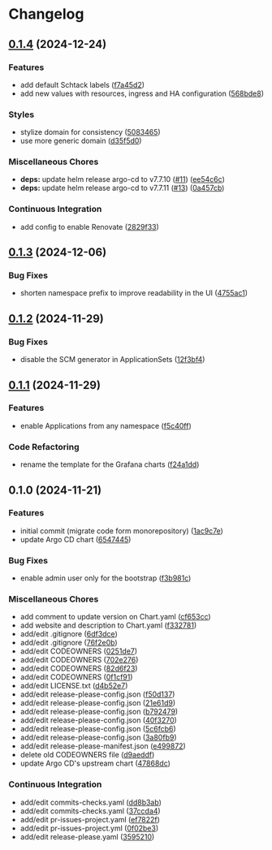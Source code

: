 # Changelog

## [0.1.4](https://github.com/schrodingers-stack/helm-argo-cd/compare/v0.1.3...v0.1.4) (2024-12-24)


### Features

* add default Schtack labels ([f7a45d2](https://github.com/schrodingers-stack/helm-argo-cd/commit/f7a45d2e014252d444806b0b497067f96f90249f))
* add new values with resources, ingress and HA configuration ([568bde8](https://github.com/schrodingers-stack/helm-argo-cd/commit/568bde8b860acf4ca2655df3bd4ca6bb5accb086))


### Styles

* stylize domain for consistency ([5083465](https://github.com/schrodingers-stack/helm-argo-cd/commit/508346579b9048a1e32b05a14b4dee9cfe0efe3a))
* use more generic domain ([d35f5d0](https://github.com/schrodingers-stack/helm-argo-cd/commit/d35f5d066d3430cf391946db001686a7e616b656))


### Miscellaneous Chores

* **deps:** update helm release argo-cd to v7.7.10 ([#11](https://github.com/schrodingers-stack/helm-argo-cd/issues/11)) ([ee54c6c](https://github.com/schrodingers-stack/helm-argo-cd/commit/ee54c6c46d00ab7ff4a8f40ee9ef0137f4b19e2f))
* **deps:** update helm release argo-cd to v7.7.11 ([#13](https://github.com/schrodingers-stack/helm-argo-cd/issues/13)) ([0a457cb](https://github.com/schrodingers-stack/helm-argo-cd/commit/0a457cb6712a08bac1ba0d600620b1c6f2f8ce0a))


### Continuous Integration

* add config to enable Renovate ([2829f33](https://github.com/schrodingers-stack/helm-argo-cd/commit/2829f33b93b0ab7dfa3be6893bf83e641bf1b25c))

## [0.1.3](https://github.com/schrodingers-stack/helm-argo-cd/compare/v0.1.2...v0.1.3) (2024-12-06)


### Bug Fixes

* shorten namespace prefix to improve readability in the UI ([4755ac1](https://github.com/schrodingers-stack/helm-argo-cd/commit/4755ac1e960ad6efb76950fc9c2ab33df05bc540))

## [0.1.2](https://github.com/schrodingers-stack/helm-argo-cd/compare/v0.1.1...v0.1.2) (2024-11-29)


### Bug Fixes

* disable the SCM generator in ApplicationSets ([12f3bf4](https://github.com/schrodingers-stack/helm-argo-cd/commit/12f3bf4c04c6b7f51ef457381039afa4c5873ff5))

## [0.1.1](https://github.com/schrodingers-stack/helm-argo-cd/compare/v0.1.0...v0.1.1) (2024-11-29)


### Features

* enable Applications from any namespace ([f5c40ff](https://github.com/schrodingers-stack/helm-argo-cd/commit/f5c40ff8360e28315511d54f39a780e0862592f0))


### Code Refactoring

* rename the template for the Grafana charts ([f24a1dd](https://github.com/schrodingers-stack/helm-argo-cd/commit/f24a1ddbac1fa61822a8b939c8e5ef89eb65366e))

## 0.1.0 (2024-11-21)


### Features

* initial commit (migrate code form monorepository) ([1ac9c7e](https://github.com/schrodingers-stack/helm-argo-cd/commit/1ac9c7e990dc3e6544ae7ba12f9bc265f52fc7b2))
* update Argo CD chart ([6547445](https://github.com/schrodingers-stack/helm-argo-cd/commit/6547445e0b681e2c883600060dadb2bd1448a9e9))


### Bug Fixes

* enable admin user only for the bootstrap ([f3b981c](https://github.com/schrodingers-stack/helm-argo-cd/commit/f3b981c3bfa577cc23739acfc08dd65ade172814))


### Miscellaneous Chores

* add comment to update version on Chart.yaml ([cf653cc](https://github.com/schrodingers-stack/helm-argo-cd/commit/cf653cc5d1c5ce69b63903e6bf36badc464e5bea))
* add website and description to Chart.yaml ([f332781](https://github.com/schrodingers-stack/helm-argo-cd/commit/f332781648d7f15c9ea44fd7fea46c0b86d28511))
* add/edit .gitignore ([6df3dce](https://github.com/schrodingers-stack/helm-argo-cd/commit/6df3dce76e0b958fbc53fa442b33f86043b9c020))
* add/edit .gitignore ([76f2e0b](https://github.com/schrodingers-stack/helm-argo-cd/commit/76f2e0b1339df09ec2ab78d003b85595471982b6))
* add/edit CODEOWNERS ([0251de7](https://github.com/schrodingers-stack/helm-argo-cd/commit/0251de74f4dc655ba78a9cefe6db2bb7f2df0022))
* add/edit CODEOWNERS ([702e276](https://github.com/schrodingers-stack/helm-argo-cd/commit/702e2761bedf18d5384ae1146fac99e08edfce9d))
* add/edit CODEOWNERS ([82d6f23](https://github.com/schrodingers-stack/helm-argo-cd/commit/82d6f234eb83ddb5f6e27808fcb4b81fc292debf))
* add/edit CODEOWNERS ([0f1cf91](https://github.com/schrodingers-stack/helm-argo-cd/commit/0f1cf91573674f008dfc9bdac3118b4437952db4))
* add/edit LICENSE.txt ([d4b52e7](https://github.com/schrodingers-stack/helm-argo-cd/commit/d4b52e773c39f5ce63d0c5905414ef150094ccf3))
* add/edit release-please-config.json ([f50d137](https://github.com/schrodingers-stack/helm-argo-cd/commit/f50d137a7dbe18d3ddf331e29a64b695f549a426))
* add/edit release-please-config.json ([21e61d9](https://github.com/schrodingers-stack/helm-argo-cd/commit/21e61d9591a16e7e7c80749ffb486c376c73e55f))
* add/edit release-please-config.json ([b792479](https://github.com/schrodingers-stack/helm-argo-cd/commit/b792479cbb53362c6677e5c730f9b11523d476d5))
* add/edit release-please-config.json ([40f3270](https://github.com/schrodingers-stack/helm-argo-cd/commit/40f3270b82d30a714bc3f4b02b24e3f9ce32e069))
* add/edit release-please-config.json ([5c6fcb6](https://github.com/schrodingers-stack/helm-argo-cd/commit/5c6fcb6efb10586b750cd3befe98c7647caa49d3))
* add/edit release-please-config.json ([3a80fb9](https://github.com/schrodingers-stack/helm-argo-cd/commit/3a80fb9553c6510d11fa98f6ffe1f11f4281b9a0))
* add/edit release-please-manifest.json ([e499872](https://github.com/schrodingers-stack/helm-argo-cd/commit/e499872cd8a448aa1ca68fa3f32a3b1f359156fb))
* delete old CODEOWNERS file ([d9aeddf](https://github.com/schrodingers-stack/helm-argo-cd/commit/d9aeddf02536b0ea3ddb59fc4e5186d9c73079e5))
* update Argo CD's upstream chart ([47868dc](https://github.com/schrodingers-stack/helm-argo-cd/commit/47868dc7c743134b1c928872b8cbdf50fee4058d))


### Continuous Integration

* add/edit commits-checks.yaml ([dd8b3ab](https://github.com/schrodingers-stack/helm-argo-cd/commit/dd8b3abe97de8edc3b61bf94b8899654540d6ed6))
* add/edit commits-checks.yaml ([37ccda4](https://github.com/schrodingers-stack/helm-argo-cd/commit/37ccda4d28d11e2764841e6b32db480b6097d0b9))
* add/edit pr-issues-project.yaml ([ef7822f](https://github.com/schrodingers-stack/helm-argo-cd/commit/ef7822ff4ea1030d49d7d5c52f8927cc171928d9))
* add/edit pr-issues-project.yml ([0f02be3](https://github.com/schrodingers-stack/helm-argo-cd/commit/0f02be3ee0e25a3ca00a9cd68f7c0c3ed384bbde))
* add/edit release-please.yaml ([3595210](https://github.com/schrodingers-stack/helm-argo-cd/commit/35952100b0a6bf17d1279b9fa63b8dd714a8794a))
